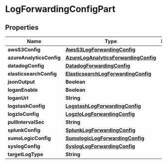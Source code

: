 

# LogForwardingConfigPart


## Properties

Name | Type | Description | Notes
------------ | ------------- | ------------- | -------------
**awsS3Config** | [**AwsS3LogForwardingConfig**](AwsS3LogForwardingConfig.md) |  |  [optional]
**azureAnalyticsConfig** | [**AzureLogAnalyticsForwardingConfig**](AzureLogAnalyticsForwardingConfig.md) |  |  [optional]
**datadogConfig** | [**DatadogForwardingConfig**](DatadogForwardingConfig.md) |  |  [optional]
**elasticsearchConfig** | [**ElasticsearchLogForwardingConfig**](ElasticsearchLogForwardingConfig.md) |  |  [optional]
**jsonOutput** | **Boolean** |  |  [optional]
**loganEnable** | **Boolean** |  |  [optional]
**loganUrl** | **String** |  |  [optional]
**logstashConfig** | [**LogstashLogForwardingConfig**](LogstashLogForwardingConfig.md) |  |  [optional]
**logzIoConfig** | [**LogzIoLogForwardingConfig**](LogzIoLogForwardingConfig.md) |  |  [optional]
**pullIntervalSec** | **String** |  |  [optional]
**splunkConfig** | [**SplunkLogForwardingConfig**](SplunkLogForwardingConfig.md) |  |  [optional]
**sumoLogicConfig** | [**SumologicLogForwardingConfig**](SumologicLogForwardingConfig.md) |  |  [optional]
**syslogConfig** | [**SyslogLogForwardingConfig**](SyslogLogForwardingConfig.md) |  |  [optional]
**targetLogType** | **String** |  |  [optional]



